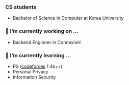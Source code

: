 ### CS students
* Bachelor of Science in Computer at Korea University

### 🔭 I’m currently working on ...
* Backend Enginner in ConnexioH

### 🌱 I’m currently learning ...
* PS ([codeforces](https://codeforces.com/profile/indosm) 1.4k++)
* Personal Privacy
* Information Security


<!--
![indosm's github stats](https://github-readme-stats.vercel.app/api?username=indosm)
**indosm/indosm** is a ✨ _special_ ✨ repository because its `README.md` (this file) appears on your GitHub profile.

Here are some ideas to get you started:

- 🔭 I’m currently working on ...
- 🌱 I’m currently learning ...
- 👯 I’m looking to collaborate on ...
- 🤔 I’m looking for help with ...
- 💬 Ask me about ...
- 📫 How to reach me: ...
- 😄 Pronouns: ...
- ⚡ Fun fact: ...
-->
